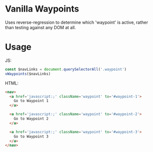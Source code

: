 # Vanilla Waypoints

Uses reverse-regression to determine which 'waypoint' is active, rather than testing against any DOM at all.

# Usage

JS:
```javascript
const $navLinks = document.querySelectorAll('.waypoint')
vWaypoints($navLinks)
```

HTML:
```HTML
<nav>
  <a href='javascript:;' className='waypoint' to='#waypoint-1'>
    Go to Waypoint 1
  </a>

  <a href='javascript:;' className='waypoint' to='#waypoint-2'>
    Go to Waypoint 2
  </a>

  <a href='javascript:;' className='waypoint' to='#waypoint-3'>
    Go to Waypoint 3
  </a>
</nav>
```
